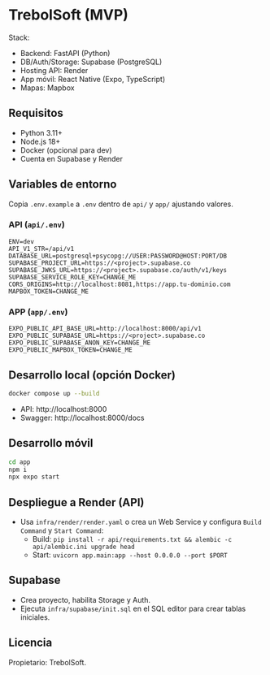 
# TrebolSoft (MVP)

Stack:
- Backend: FastAPI (Python)
- DB/Auth/Storage: Supabase (PostgreSQL)
- Hosting API: Render
- App móvil: React Native (Expo, TypeScript)
- Mapas: Mapbox

## Requisitos
- Python 3.11+
- Node.js 18+
- Docker (opcional para dev)
- Cuenta en Supabase y Render

## Variables de entorno
Copia `.env.example` a `.env` dentro de `api/` y `app/` ajustando valores.

### API (`api/.env`)
```env
ENV=dev
API_V1_STR=/api/v1
DATABASE_URL=postgresql+psycopg://USER:PASSWORD@HOST:PORT/DB
SUPABASE_PROJECT_URL=https://<project>.supabase.co
SUPABASE_JWKS_URL=https://<project>.supabase.co/auth/v1/keys
SUPABASE_SERVICE_ROLE_KEY=CHANGE_ME
CORS_ORIGINS=http://localhost:8081,https://app.tu-dominio.com
MAPBOX_TOKEN=CHANGE_ME
```

### APP (`app/.env`)
```env
EXPO_PUBLIC_API_BASE_URL=http://localhost:8000/api/v1
EXPO_PUBLIC_SUPABASE_URL=https://<project>.supabase.co
EXPO_PUBLIC_SUPABASE_ANON_KEY=CHANGE_ME
EXPO_PUBLIC_MAPBOX_TOKEN=CHANGE_ME
```

## Desarrollo local (opción Docker)
```bash
docker compose up --build
```
- API: http://localhost:8000
- Swagger: http://localhost:8000/docs

## Desarrollo móvil
```bash
cd app
npm i
npx expo start
```

## Despliegue a Render (API)
- Usa `infra/render/render.yaml` o crea un Web Service y configura `Build Command` y `Start Command`:
  - Build: `pip install -r api/requirements.txt && alembic -c api/alembic.ini upgrade head`
  - Start: `uvicorn app.main:app --host 0.0.0.0 --port $PORT`

## Supabase
- Crea proyecto, habilita Storage y Auth.
- Ejecuta `infra/supabase/init.sql` en el SQL editor para crear tablas iniciales.

## Licencia
Propietario: TrebolSoft.

